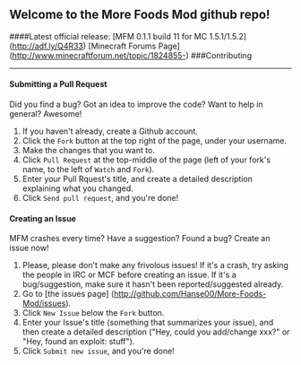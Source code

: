 ## Welcome to the More Foods Mod github repo!
####Latest official release: [MFM 0.1.1 build 11 for MC 1.5.1/1.5.2] (http://adf.ly/Q4R33)
[Minecraft Forums Page] (http://www.minecraftforum.net/topic/1824855-)
###Contributing
***
#### Submitting a Pull Request
Did you find a bug?  Got an idea to improve the code?  Want to help in general? Awesome!

1. If you haven't already, create a Github account.
2. Click the `Fork` button at the top right of the page, under your username.
3. Make the changes that you want to.
4. Click `Pull Request` at the top-middle of the page (left of your fork's name, to the left of `Watch` and `Fork`).
5. Enter your Pull Rquest's title, and create a detailed description explaining what you changed.
6. Click `Send pull request`, and you're done!

#### Creating an Issue
MFM crashes every time?  Have a suggestion?  Found a bug?  Create an issue now!

1. Please, please don't make any frivolous issues!  If it's a crash, try asking the people in IRC or MCF before creating an issue.  If it's a bug/suggestion, make sure it hasn't been reported/suggested already.
2. Go to [the issues page] (http://github.com/Hanse00/More-Foods-Mod/issues).
3. Click `New Issue` below the `Fork` button.
4. Enter your Issue's title (something that summarizes your issue), and then create a detailed description ("Hey, could you add/change xxx?" or "Hey, found an exploit:  stuff").
5. Click `Submit new issue`, and you're done!
